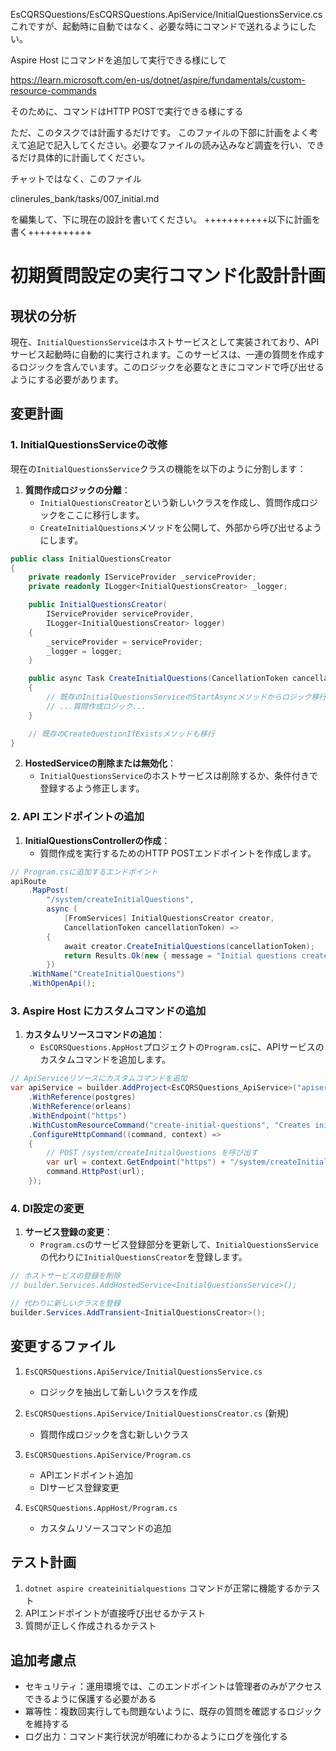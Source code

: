 EsCQRSQuestions/EsCQRSQuestions.ApiService/InitialQuestionsService.cs
これですが、起動時に自動ではなく、必要な時にコマンドで送れるようにしたい。

Aspire Host にコマンドを追加して実行できる様にして

https://learn.microsoft.com/en-us/dotnet/aspire/fundamentals/custom-resource-commands

そのために、コマンドはHTTP POSTで実行できる様にする

ただ、このタスクでは計画するだけです。
このファイルの下部に計画をよく考えて追記で記入してください。必要なファイルの読み込みなど調査を行い、できるだけ具体的に計画してください。

チャットではなく、このファイル

clinerules_bank/tasks/007_initial.md

を編集して、下に現在の設計を書いてください。
+++++++++++以下に計画を書く+++++++++++

# 初期質問設定の実行コマンド化設計計画

## 現状の分析

現在、`InitialQuestionsService`はホストサービスとして実装されており、APIサービス起動時に自動的に実行されます。このサービスは、一連の質問を作成するロジックを含んでいます。このロジックを必要なときにコマンドで呼び出せるようにする必要があります。

## 変更計画

### 1. InitialQuestionsServiceの改修

現在の`InitialQuestionsService`クラスの機能を以下のように分割します：

1. **質問作成ロジックの分離**：
   - `InitialQuestionsCreator`という新しいクラスを作成し、質問作成ロジックをここに移行します。
   - `CreateInitialQuestions`メソッドを公開して、外部から呼び出せるようにします。

```csharp
public class InitialQuestionsCreator
{
    private readonly IServiceProvider _serviceProvider;
    private readonly ILogger<InitialQuestionsCreator> _logger;

    public InitialQuestionsCreator(
        IServiceProvider serviceProvider,
        ILogger<InitialQuestionsCreator> logger)
    {
        _serviceProvider = serviceProvider;
        _logger = logger;
    }

    public async Task CreateInitialQuestions(CancellationToken cancellationToken = default)
    {
        // 既存のInitialQuestionsServiceのStartAsyncメソッドからロジック移行
        // ...質問作成ロジック...
    }

    // 既存のCreateQuestionIfExistsメソッドも移行
}
```

2. **HostedServiceの削除または無効化**：
   - `InitialQuestionsService`のホストサービスは削除するか、条件付きで登録するよう修正します。

### 2. API エンドポイントの追加

1. **InitialQuestionsControllerの作成**：
   - 質問作成を実行するためのHTTP POSTエンドポイントを作成します。

```csharp
// Program.csに追加するエンドポイント
apiRoute
    .MapPost(
        "/system/createInitialQuestions",
        async (
            [FromServices] InitialQuestionsCreator creator,
            CancellationToken cancellationToken) => 
        {
            await creator.CreateInitialQuestions(cancellationToken);
            return Results.Ok(new { message = "Initial questions created successfully" });
        })
    .WithName("CreateInitialQuestions")
    .WithOpenApi();
```

### 3. Aspire Host にカスタムコマンドの追加

1. **カスタムリソースコマンドの追加**：
   - `EsCQRSQuestions.AppHost`プロジェクトの`Program.cs`に、APIサービスのカスタムコマンドを追加します。

```csharp
// ApiServiceリソースにカスタムコマンドを追加
var apiService = builder.AddProject<EsCQRSQuestions_ApiService>("apiservice")
    .WithReference(postgres)
    .WithReference(orleans)
    .WithEndpoint("https")
    .WithCustomResourceCommand("create-initial-questions", "Creates initial questions in the system")
    .ConfigureHttpCommand((command, context) =>
    {
        // POST /system/createInitialQuestions を呼び出す
        var url = context.GetEndpoint("https") + "/system/createInitialQuestions";
        command.HttpPost(url);
    });
```

### 4. DI設定の変更

1. **サービス登録の変更**：
   - `Program.cs`のサービス登録部分を更新して、`InitialQuestionsService`の代わりに`InitialQuestionsCreator`を登録します。

```csharp
// ホストサービスの登録を削除
// builder.Services.AddHostedService<InitialQuestionsService>();

// 代わりに新しいクラスを登録
builder.Services.AddTransient<InitialQuestionsCreator>();
```

## 変更するファイル

1. `EsCQRSQuestions.ApiService/InitialQuestionsService.cs`
   - ロジックを抽出して新しいクラスを作成

2. `EsCQRSQuestions.ApiService/InitialQuestionsCreator.cs` (新規)
   - 質問作成ロジックを含む新しいクラス

3. `EsCQRSQuestions.ApiService/Program.cs`
   - APIエンドポイント追加
   - DIサービス登録変更

4. `EsCQRSQuestions.AppHost/Program.cs`
   - カスタムリソースコマンドの追加

## テスト計画

1. `dotnet aspire createinitialquestions` コマンドが正常に機能するかテスト
2. APIエンドポイントが直接呼び出せるかテスト
3. 質問が正しく作成されるかテスト

## 追加考慮点

- セキュリティ：運用環境では、このエンドポイントは管理者のみがアクセスできるように保護する必要がある
- 冪等性：複数回実行しても問題ないように、既存の質問を確認するロジックを維持する
- ログ出力：コマンド実行状況が明確にわかるようにログを強化する
